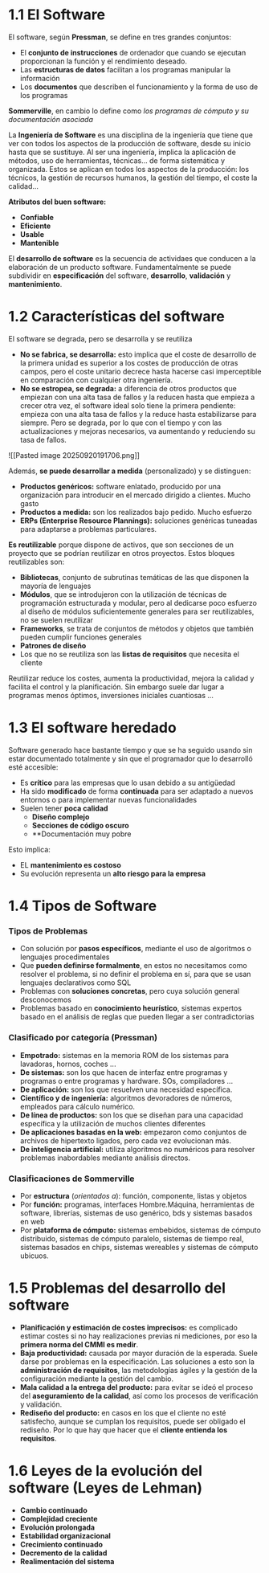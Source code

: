 # 1.1 El Software
El software, según **Pressman**, se define en tres grandes conjuntos:
- El **conjunto de instrucciones** de ordenador que cuando se ejecutan proporcionan la función y el rendimiento deseado.
- Las **estructuras de datos** facilitan a los programas manipular la información
- Los **documentos** que describen el funcionamiento y la forma de uso de los programas

**Sommerville**, en cambio lo define como *los programas de cómputo y su documentación asociada*

La **Ingeniería de Software** es una disciplina de la ingeniería que tiene que ver con todos los aspectos de la producción de software, desde su inicio hasta que se sustituye. Al ser una ingeniería, implica la aplicación de métodos, uso de herramientas, técnicas... de forma sistemática y organizada. Estos se aplican en todos los aspectos de la producción: los técnicos, la gestión de recursos humanos, la gestión del tiempo, el coste la calidad...

**Atributos del buen software:**
- **Confiable**
- **Eficiente**
- **Usable**
- **Mantenible**

El **desarrollo de software** es la secuencia de actividaes que conducen a la elaboración de un producto software. Fundamentalmente se puede subdividir en **especificación** del software, **desarrollo**, **validación** y **mantenimiento**.


# 1.2 Características del software
El software se degrada, pero se desarrolla y se reutiliza
- **No se fabrica, se desarrolla:** esto implica que el coste de desarrollo de la primera unidad es superior a los costes de producción de otras campos, pero el coste unitario decrece hasta hacerse casi imperceptible en comparación con cualquier otra ingeniería.
- **No se estropea, se degrada:** a diferencia de otros productos que empiezan con una alta tasa de fallos y la reducen hasta que empieza a crecer otra vez, el software ideal solo tiene la primera pendiente: empieza con una alta tasa de fallos y la  reduce hasta estabilizarse para siempre. Pero se degrada, por lo que con el tiempo y con las actualizaciones y mejoras necesarios, va aumentando y reduciendo su tasa de fallos.

![[Pasted image 20250920191706.png]]

Además, **se puede desarrollar a medida** (personalizado) y se distinguen:
- **Productos genéricos:** software enlatado, producido por una organización para introducir en el mercado dirigido a clientes. Mucho gasto
- **Productos a medida:** son los realizados bajo pedido. Mucho esfuerzo
- **ERPs (Enterprise Resource Plannings):** soluciones genéricas tuneadas para adaptarse a problemas particulares.

**Es reutilizable** porque dispone de activos, que son secciones de un proyecto que se podrían reutilizar en otros proyectos. Estos bloques reutilizables son:
- **Bibliotecas**, conjunto de subrutinas temáticas de las que disponen la mayoría de lenguajes
- **Módulos**, que se introdujeron con la utilización de técnicas de programación estructurada y  modular, pero al dedicarse poco esfuerzo al diseño de módulos suficientemente generales para ser reutilizables, no se suelen reutilizar
- **Frameworks**, se trata de conjuntos de métodos y objetos que también pueden cumplir funciones generales
- **Patrones de diseño**
- Los que no se reutiliza son las **listas de requisitos** que necesita el cliente

Reutilizar reduce los costes, aumenta la productividad, mejora la calidad y facilita el control y la planificación. Sin embargo suele dar lugar a programas menos óptimos, inversiones iniciales cuantiosas ...

# 1.3 El software heredado
Software generado hace bastante tiempo y que se ha seguido usando sin estar documentado totalmente y sin que el programador que lo desarrolló esté accesible:
- Es **crítico** para las empresas que lo usan debido a su antigüedad
- Ha sido **modificado** de forma **continuada** para ser adaptado a nuevos entornos o para implementar nuevas funcionalidades
- Suelen tener **poca calidad**
	- **Diseño complejo**
	- **Secciones de código oscuro**
	- **Documentación muy pobre

Esto implica:
- EL **mantenimiento es costoso**
- Su evolución representa un **alto riesgo para la empresa**

# 1.4 Tipos de Software
### Tipos de Problemas
- Con solución por **pasos específicos**, mediante el uso de algoritmos o lenguajes procedimentales
- Que **pueden definirse formalmente**, en estos no necesitamos como resolver el problema, si no definir el problema en sí, para que se usan lenguajes declarativos como SQL
- Problemas con **soluciones concretas**, pero cuya solución general desconocemos
- Problemas basado en **conocimiento heurístico**, sistemas expertos basado en el análisis de reglas que pueden llegar a ser contradictorias

### Clasificado por categoría (Pressman)
- **Empotrado:** sistemas en la memoria ROM de los sistemas para lavadoras, hornos, coches ...
- **De sistemas:** son los que hacen de interfaz entre programas y programas o entre programas y hardware. SOs, compiladores ...
- **De aplicación:** son los que resuelven una necesidad específica. 
- **Científico y de ingeniería:** algoritmos devoradores de números, empleados para cálculo numérico.
- **De línea de productos:** son los que se diseñan para una capacidad específica y la utilización de muchos clientes diferentes
- **De aplicaciones basadas en la web:** empezaron como conjuntos de archivos de hipertexto ligados, pero cada vez evolucionan más.
- **De inteligencia artificial:** utiliza algoritmos no numéricos para resolver problemas inabordables mediante análisis directos.

### Clasificaciones de Sommerville
- Por **estructura** (*orientados a*): función, componente, listas y objetos
- Por **función:** programas, interfaces Hombre.Máquina, herramientas de software, librerías, sistemas de uso genérico, bds y sistemas basados en web
- Por **plataforma de cómputo:** sistemas embebidos, sistemas de cómputo distribuido, sistemas de cómputo paralelo, sistemas de tiempo real, sistemas basados en chips, sistemas wereables y sistemas de cómputo ubicuos.

# 1.5 Problemas del desarrollo del software
- **Planificación y estimación de costes imprecisos:** es complicado estimar costes si no hay realizaciones previas ni mediciones, por eso la **primera norma del CMMI es medir**.
- **Baja productividad:** causada por mayor duración de la esperada. Suele darse por problemas en la especificación. Las soluciones a esto son la **administración de requisitos**, las metodologías ágiles y la gestión de la configuración mediante la gestión del cambio.
- **Mala calidad a la entrega del producto:** para evitar se ideó el proceso del **aseguramiento de la calidad**, así como los procesos de verificación y validación.
- **Rediseño del producto:** en casos en los que el cliente no esté satisfecho, aunque se cumplan los requisitos, puede ser obligado el rediseño. Por lo que hay que hacer que el **cliente entienda los requisitos**.

# 1.6 Leyes de la evolución del software (Leyes de Lehman)
- **Cambio continuado**
- **Complejidad creciente**
- **Evolución prolongada**
- **Estabilidad organizacional**
- **Crecimiento continuado**
- **Decremento de la calidad**
- **Realimentación del sistema**
